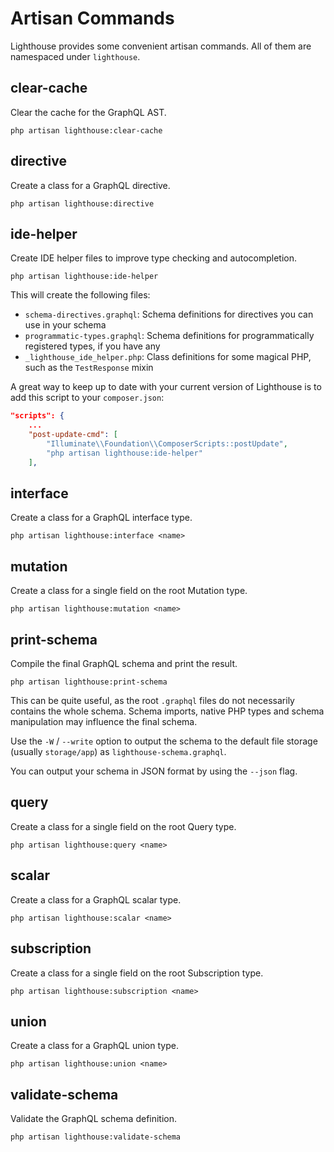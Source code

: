 # Artisan Commands

Lighthouse provides some convenient artisan commands. All of them
are namespaced under `lighthouse`.

## clear-cache

Clear the cache for the GraphQL AST.

    php artisan lighthouse:clear-cache

## directive

Create a class for a GraphQL directive.

    php artisan lighthouse:directive

## ide-helper

Create IDE helper files to improve type checking and autocompletion.

    php artisan lighthouse:ide-helper

This will create the following files:
- `schema-directives.graphql`: Schema definitions for directives you can use in your schema
- `programmatic-types.graphql`: Schema definitions for programmatically registered types, if you have any 
- `_lighthouse_ide_helper.php`: Class definitions for some magical PHP, such as the `TestResponse` mixin

A great way to keep up to date with your current version of Lighthouse
is to add this script to your `composer.json`:

```json
"scripts": {
    ...
    "post-update-cmd": [
        "Illuminate\\Foundation\\ComposerScripts::postUpdate",
        "php artisan lighthouse:ide-helper"
    ],
```

## interface

Create a class for a GraphQL interface type.

    php artisan lighthouse:interface <name>

## mutation

Create a class for a single field on the root Mutation type.

    php artisan lighthouse:mutation <name>

## print-schema

Compile the final GraphQL schema and print the result.

    php artisan lighthouse:print-schema

This can be quite useful, as the root `.graphql` files do not necessarily
contains the whole schema. Schema imports, native PHP types and schema manipulation
may influence the final schema.

Use the `-W` / `--write` option to output the schema to the default file storage
(usually `storage/app`) as `lighthouse-schema.graphql`.

You can output your schema in JSON format by using the `--json` flag.

## query

Create a class for a single field on the root Query type.

    php artisan lighthouse:query <name>

## scalar

Create a class for a GraphQL scalar type.

    php artisan lighthouse:scalar <name>

## subscription

Create a class for a single field on the root Subscription type.

    php artisan lighthouse:subscription <name>

## union

Create a class for a GraphQL union type.

    php artisan lighthouse:union <name>

## validate-schema

Validate the GraphQL schema definition.

    php artisan lighthouse:validate-schema

